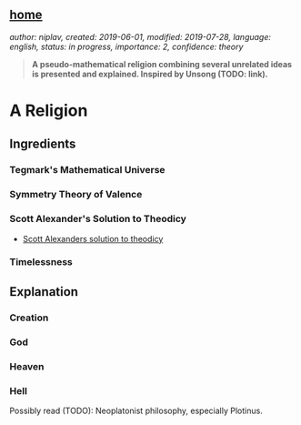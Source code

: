 [home](./index.md)
------------------

*author: niplav, created: 2019-06-01, modified: 2019-07-28, language: english, status: in progress, importance: 2, confidence: theory*

> __A pseudo-mathematical religion combining several unrelated ideas is
> presented and explained. Inspired by Unsong (TODO: link).__

A Religion
==========

Ingredients
-----------

### Tegmark's Mathematical Universe

### Symmetry Theory of Valence

### Scott Alexander's Solution to Theodicy

* [Scott Alexanders solution to theodicy](https://slatestarcodex.com/2015/03/15/answer-to-job/)

### Timelessness

Explanation
-----------

### Creation

### God

### Heaven

### Hell

Possibly read (TODO): Neoplatonist philosophy, especially Plotinus.
